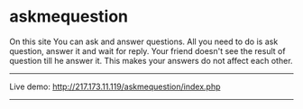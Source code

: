 # askmequestion

On this site You can ask and answer questions. All you need to do is ask question, answer it and wait for reply. Your friend doesn't see the result of question till he answer it. This makes your answers do not affect each other.

--------------------------------------------------------------------

Live demo: http://217.173.11.119/askmequestion/index.php

--------------------------------------------------------------------


      
      
      

    
